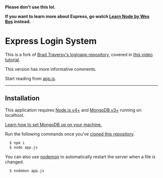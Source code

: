 **Please don't use this lol.**

**If you want to learn more about Express, go watch [Learn Node by Wes Bos](https://learnnode.com/) instead. <sub><sup><sub><sup><sub><sup><sub><sup><sub><sup><sub><sup><sub><sup><sub><sup>pirate it if you need to</sup></sub></sup></sub></sup></sub></sup></sub></sup></sub></sup></sub></sup></sub></sup></sub>**

# Express Login System

This is a fork of [Brad Traversy's loginapp repository](https://github.com/bradtraversy/loginapp), covered in [this video tutorial](https://www.youtube.com/playlist?list=PLillGF-RfqbbqvbObyE7CldS5-trkefnB).

This version has more informative comments.

Start reading from [app.js](app.js).

---

## Installation

This application requires [Node.js v4+](https://nodejs.org/) and [MongoDB v3+](https://www.mongodb.com/download-center) running on localhost.

[Learn how to set MongoDB up on your machine.](https://docs.mongodb.com/v3.0/installation/)

Run the following commands once you've [cloned this repository](https://help.github.com/articles/cloning-a-repository/).

```bash
  $ npm i
  $ node app.js
```

You can also use [nodemon](https://www.npmjs.com/package/nodemon) to automatically restart the server when a file is changed.
```bash
  $ nodemon app.js
```
